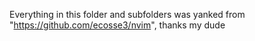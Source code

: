 Everything in this folder and subfolders was yanked from "https://github.com/ecosse3/nvim", thanks my dude
